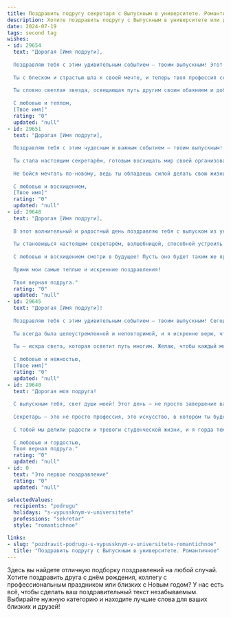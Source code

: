 ```yaml
---
title: Поздравить подругу секретаря с Выпускным в университете. Романтичное
description: Хотите поздравить подругу с Выпускным в университете или другим праздником? Наш ИИ создаст незабываемое поздравление, а вы обязательно выделитесь среди других.  
date: 2024-07-19
tags: second tag
wishes:
- id: 29654
  text: "Дорогая [Имя подруги],
  
  Поздравляю тебя с этим удивительным событием – твоим выпускным! Этот день ознаменовывает не только завершение учебного пути, но и открывает перед тобой двери в мир новых возможностей.
  
  Ты с блеском и страстью шла к своей мечте, и теперь твоя профессия секретаря – это не просто работа, а искусство управлять временем и пространством, даря гармонию и уют в любых делах. Я верю, что твоя уверенность и талант помогут сделать мир лучше и красивее.
  
  Ты словно светлая звезда, освещающая путь другим своим обаянием и добротой. Желаю тебе всегда оставаться такой же яркой и вдохновляющей, какой ты есть. Пусть впереди будут только радостные мгновения, нежные эмоции и самые смелые мечты, которые обязательно сбудутся.
  
  С любовью и теплом,
  [Твое имя]"
  rating: "0"
  updated: "null"
- id: 29651
  text: "Дорогая [Имя подруги],
  
  Поздравляю тебя с этим чудесным и важным событием — твоим выпускным! Сегодня ты придаёшь крылья своим мечтам, и я горжусь тем, что могу быть рядом в этот момент.
  
  Ты стала настоящим секретарём, готовым восхищать мир своей организованностью и умением находить решения в любых ситуациях. Твой труд и усердие сегодня обретают заслуженные плоды, и я уверена, что впереди у тебя только светлое будущее.
  
  Не бойся мечтать по-новому, ведь ты обладаешь силой делать свою жизнь удивительной. Пусть каждый новый день приносит тебе радость, новые возможности и теплоту сердец.
  
  С любовью и восхищением,
  [Твое имя]"
  rating: "0"
  updated: "null"
- id: 29648
  text: "Дорогая [Имя подруги],
  
  В этот волнительный и радостный день поздравляю тебя с выпуском из университета! Ты, словно солнце, освещаешь жизнь всех вокруг, а твоя страсть к знаниям и труду вдохновляет меня бесконечно.
  
  Ты становишься настоящим секретарём, волшебницей, способной устроить порядок в любом хаосе, и я знаю, что с твоими талантами и умением общаться ты достигнешь невероятных высот. Пусть каждое утро будет начинаться с улыбки, а каждый день приносит только радостные события и новые возможности.
  
  С любовью и восхищением смотри в будущее! Пусть оно будет таким же ярким и прекрасным, как ты.
  
  Прими мои самые теплые и искренние поздравления!
  
  Твоя верная подруга."
  rating: "0"
  updated: "null"
- id: 29645
  text: "Дорогая [Имя подруги]!
  
  Поздравляю тебя с этим удивительным событием — твоим выпускным! Сегодня ты не просто получила диплом, ты открыла новую главу своей жизни, полную светлых перспектив и вдохновения.
  
  Ты всегда была целеустремленной и неповторимой, и я искренне верю, что твоя профессия секретаря принесет тебе много радости, а твои способности и талант помогут осуществить самые смелые мечты. Пусть каждый новый день будет наполнен яркими впечатлениями, новыми открытиями и прекрасными встречами.
  
  Ты — искра света, которая осветит путь многим. Желаю, чтобы каждый момент твоей жизни был так же прекрасен, как ты сама. Пусть твоя карьера станет не только работой, но и настоящим призванием, где ты сможешь реализовать все свои амбиции и мечты.
  
  С любовью и нежностью,
  [Твое имя]"
  rating: "0"
  updated: "null"
- id: 29640
  text: "Дорогая моя подруга!
  
  С выпускным тебя, свет души моей! Этот день — не просто завершение важного этапа, но и начало яркого пути, полного возможностей и свершений. Ты стала мастером своего дела, и я верю, что с такой удивительной энергией и талантом ты сможешь достичь вершин, о которых мечтаешь.
  
  Секретарь — это не просто профессия, это искусство, в котором ты будешь сиять, как звезда. Твоя мудрость, терпение и обаяние способны преобразить любую ситуацию. Пусть каждый новый день приносит тебе радость, вдохновение и прекрасные моменты.
  
  С тобой мы делили радости и тревоги студенческой жизни, и я горда тем, что могу называть тебя своей подругой. Пусть впереди будут только светлые горизонты и романтичные приключения, полные любви и счастья.
  
  С любовью и гордостью,
  Твоя верная подруга."
  rating: "0"
  updated: "null"
- id: 0
  text: "Это первое поздравление"
  rating: "0"
  updated: "null"

selectedValues:
  recipients: "podrugu"
  holidays: "s-vypussknym-v-universitete"
  professions: "sekretar"
  style: "romantichnoe"

links:
- slug: "pozdravit-podrugu-s-vypussknym-v-universitete-romantichnoe"
  title: "Поздравить подругу с Выпускным в университете. Романтичное"
---
```


Здесь вы найдете отличную подборку поздравлений на любой случай. 
Хотите поздравить друга с днём рождения, коллегу с профессиональным праздником или близких с Новым годом? У нас есть всё, чтобы сделать ваш поздравительный текст незабываемым. Выбирайте нужную категорию и находите лучшие слова для ваших близких и друзей!
